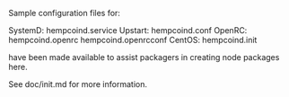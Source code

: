 Sample configuration files for:

SystemD: hempcoind.service
Upstart: hempcoind.conf
OpenRC:  hempcoind.openrc
         hempcoind.openrcconf
CentOS:  hempcoind.init

have been made available to assist packagers in creating node packages here.

See doc/init.md for more information.
